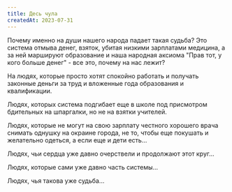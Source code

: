 ```yaml
---
title: Десь чула
createdAt: 2023-07-31
---
```


Почему именно на души нашего народа падает такая судьба? Это система отмыва денег, взяток, убитая низкими зарплатами медицина, а за ней маршируют образование и наша народная аксиома "Прав тот, у кого больше денег" - все это, почему на нас лежит? 

На людях, которые просто хотят спокойно работать и получать законные деньги за труд и вложенные года образования и квалификации. 

Людях, которых система подгибает еще в школе под присмотром бдительных на шпаргалки, но не на взятки учителей. 

Людях, которые не могут на свою зарплату честного хорошего врача снимать однушку на окраине города, не то, чтобы еще покушать и желательно одеться, а если еще и дети есть... 

Людях, чьи сердца уже давно очерствели и продолжают этот круг... 

Людях, которые сами уже давно часть системы... 

Людях, чья такова уже судьба... 

